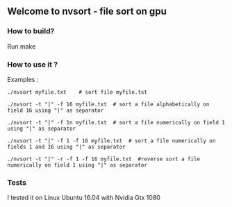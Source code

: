 ## Welcome to nvsort - file sort on gpu

### How to build?

Run make

### How to use it ?

Examples :

```console
./nvsort myfile.txt    # sort file myfile.txt

./nvsort -t "|" -f 16 myfile.txt  # sort a file alphabetically on field 16 using "|" as separator

./nvsort -t "|" -f 1n myfile.txt  # sort a file numerically on field 1 using "|" as separator

./nvsort -t "|" -f 1 -f 16 myfile.txt  # sort a file numerically on fields 1 and 16 using "|" as separator

./nvsort -t "|" -r -f 1 -f 16 myfile.txt  #reverse sort a file numerically on field 1 using "|" as separator
```

### Tests
I tested it on Linux Ubuntu 16.04 with Nvidia Gtx 1080
